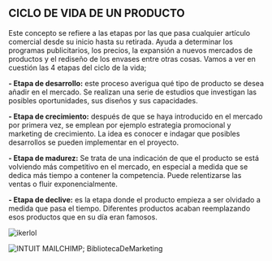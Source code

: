 ## CICLO DE VIDA DE UN PRODUCTO

Este concepto se refiere a las etapas por las que pasa cualquier artículo comercial desde su inicio hasta su retirada. Ayuda a determinar los programas publicitarios, los precios, la expansión a nuevos mercados de productos y el rediseño de los envases entre otras cosas. Vamos a ver en cuestión las 4 etapas del ciclo de la vida;

**- Etapa de desarrollo:** este proceso averigua qué tipo de producto se desea añadir en el mercado. Se realizan una serie de estudios que investigan las posibles oportunidades, sus diseños y sus capacidades.

**- Etapa de crecimiento:** después de que se haya introducido en el mercado por primera vez, se emplean por ejemplo estrategia promocional y marketing de crecimiento. La idea es conocer e indagar que posibles desarrollos se pueden implementar en el proyecto.

**- Etapa de madurez:** Se trata de una indicación de que el producto se está volviendo más competitivo en el mercado, en especial a medida que se dedica más tiempo a contener la competencia. Puede relentizarse las ventas o fluir exponencialmente.

**- Etapa de declive:** es la etapa donde el producto empieza a ser olvidado a medida que pasa el tiempo. Diferentes productos acaban reemplazando esos productos que en su día eran famosos.

![ikerlol](img/cicloProducto.avif)

![INTUIT MAILCHIMP; BibliotecaDeMarketing](https://mailchimp.com/es/resources/product-life-cycle/)




